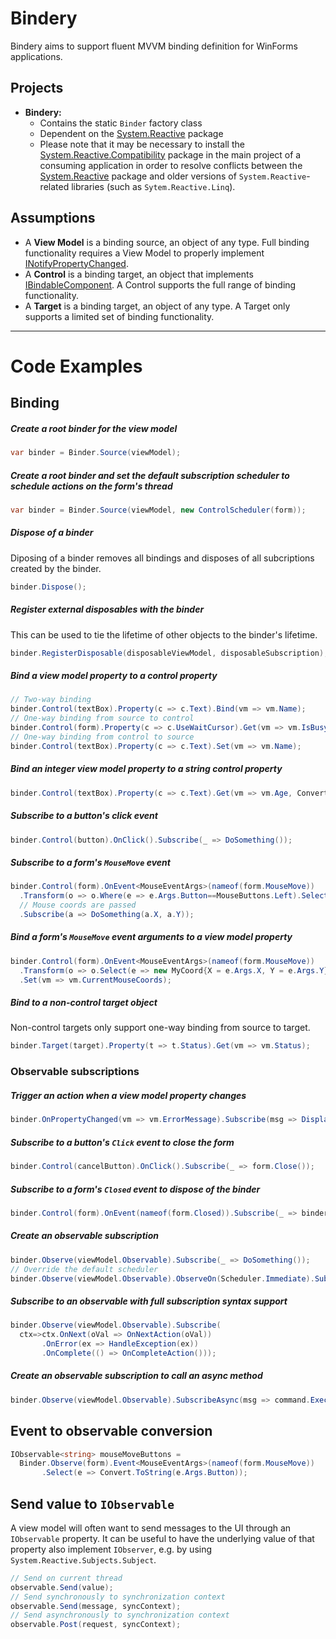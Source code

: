 Bindery
=======
Bindery aims to support fluent MVVM binding definition for WinForms applications.

Projects
--------
* **Bindery:** 
  * Contains the static `Binder` factory class 
  * Dependent on the [System.Reactive](https://www.nuget.org/packages/System.Reactive/) package
  * Please note that it may be necessary to install the [System.Reactive.Compatibility](https://www.nuget.org/packages/System.Reactive.Compatibility/) package in the main project of 
    a consuming application in order to resolve conflicts between the [System.Reactive](https://www.nuget.org/packages/System.Reactive/) package 
    and older versions of `System.Reactive`-related libraries (such as `Sytem.Reactive.Linq`).

Assumptions
-----------
* A **View Model** is a binding source, an object of any type. Full binding functionality requires a View Model to properly implement
 [INotifyPropertyChanged](https://docs.microsoft.com/en-us/dotnet/api/system.componentmodel.inotifypropertychanged).
* A **Control** is a binding target, an object that implements [IBindableComponent](https://docs.microsoft.com/en-us/dotnet/api/system.windows.forms.ibindablecomponent). 
A Control supports the full range of binding functionality.
* A **Target** is a binding target, an object of any type. A Target only supports a limited set of binding functionality.
-------------
# Code Examples
## Binding
##### Create a root binder for the view model
```C#
var binder = Binder.Source(viewModel);
```
##### Create a root binder and set the default subscription scheduler to schedule actions on the form's thread
```C#
var binder = Binder.Source(viewModel, new ControlScheduler(form));
```
##### Dispose of a binder
Diposing of a binder removes all bindings and disposes of all subcriptions created by the binder.
```C#
binder.Dispose();
```
##### Register external disposables with the binder
This can be used to tie the lifetime of other objects to the binder's lifetime.
```C#
binder.RegisterDisposable(disposableViewModel, disposableSubscription);
```
##### Bind a view model property to a control property
```C#
// Two-way binding
binder.Control(textBox).Property(c => c.Text).Bind(vm => vm.Name); 
// One-way binding from source to control
binder.Control(form).Property(c => c.UseWaitCursor).Get(vm => vm.IsBusy); 
// One-way binding from control to source
binder.Control(textBox).Property(c => c.Text).Set(vm => vm.Name); 
```
##### Bind an integer view model property to a string control property
```C#
binder.Control(textBox).Property(c => c.Text).Get(vm => vm.Age, Convert.ToString);
```
##### Subscribe to a button's click event
```C#
binder.Control(button).OnClick().Subscribe(_ => DoSomething());
```
##### Subscribe to a form's `MouseMove` event
```C#
binder.Control(form).OnEvent<MouseEventArgs>(nameof(form.MouseMove))
  .Transform(o => o.Where(e => e.Args.Button==MouseButtons.Left).Select(e => new {e.Args.X, e.Args.Y})) 
  // Mouse coords are passed
  .Subscribe(a => DoSomething(a.X, a.Y));
```
##### Bind a form's `MouseMove` event arguments to a view model property
```C#
binder.Control(form).OnEvent<MouseEventArgs>(nameof(form.MouseMove))
  .Transform(o => o.Select(e => new MyCoord{X = e.Args.X, Y = e.Args.Y}))
  .Set(vm => vm.CurrentMouseCoords);
```
##### Bind to a non-control target object
Non-control targets only support one-way binding from source to target.
```C#
binder.Target(target).Property(t => t.Status).Get(vm => vm.Status);
```
### Observable subscriptions

##### Trigger an action when a view model property changes
```C#
binder.OnPropertyChanged(vm => vm.ErrorMessage).Subscribe(msg => DisplayErrorDialog(msg));
```
##### Subscribe to a button's `Click` event to close the form
```C#
binder.Control(cancelButton).OnClick().Subscribe(_ => form.Close());
```
##### Subscribe to a form's `Closed` event to dispose of the binder
```C#
binder.Control(form).OnEvent(nameof(form.Closed)).Subscribe(_ => binder.Dispose());
```
##### Create an observable subscription
```C#
binder.Observe(viewModel.Observable).Subscribe(_ => DoSomething());
// Override the default scheduler
binder.Observe(viewModel.Observable).ObserveOn(Scheduler.Immediate).Subscribe(_ => DoSomethingImmediately());
```
##### Subscribe to an observable with full subscription syntax support
```C#
binder.Observe(viewModel.Observable).Subscribe(
  ctx=>ctx.OnNext(oVal => OnNextAction(oVal))
       .OnError(ex => HandleException(ex))
       .OnComplete(() => OnCompleteAction()));
```
##### Create an observable subscription to call an async method
```C#
binder.Observe(viewModel.Observable).SubscribeAsync(msg => command.ExecuteAsync(msg.Value));
```
## Event to observable conversion
```C#
IObservable<string> mouseMoveButtons =
  Binder.Observe(form).Event<MouseEventArgs>(nameof(form.MouseMove))
       .Select(e => Convert.ToString(e.Args.Button));
```
## Send value to `IObservable`
A view model will often want to send messages to the UI through an `IObservable` property. 
It can be useful to have the underlying value of that property also implement `IObserver`, e.g. by using `System.Reactive.Subjects.Subject`.
```C#
// Send on current thread
observable.Send(value);
// Send synchronously to synchronization context
observable.Send(message, syncContext);
// Send asynchronously to synchronization context
observable.Post(request, syncContext);
```